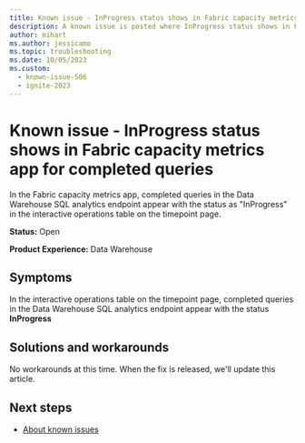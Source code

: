 ```yaml
---
title: Known issue - InProgress status shows in Fabric capacity metrics app for completed queries
description: A known issue is posted where InProgress status shows in Fabric capacity metrics app for completed queries
author: mihart
ms.author: jessicamo
ms.topic: troubleshooting
ms.date: 10/05/2023
ms.custom:
  - known-issue-506
  - ignite-2023
---
```


# Known issue - InProgress status shows in Fabric capacity metrics app for completed queries

In the Fabric capacity metrics app, completed queries in the Data Warehouse SQL analytics endpoint appear with the status as "InProgress" in the interactive operations table on the timepoint page.

**Status:** Open

**Product Experience:** Data Warehouse

## Symptoms

In the interactive operations table on the timepoint page, completed queries in the Data Warehouse SQL analytics endpoint appear with the status **InProgress**

## Solutions and workarounds

No workarounds at this time. When the fix is released, we'll update this article.

## Next steps

- [About known issues](https://support.fabric.microsoft.com/known-issues)
